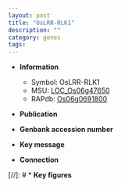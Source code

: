 ```yaml
---
layout: post
title: "OsLRR-RLK1"
description: ""
category: genes
tags: 
---
```


* **Information**  
    + Symbol: OsLRR-RLK1  
    + MSU: [LOC_Os06g47650](http://rice.uga.edu/cgi-bin/ORF_infopage.cgi?orf=LOC_Os06g47650)  
    + RAPdb: [Os06g0691800](http://rapdb.dna.affrc.go.jp/viewer/gbrowse_details/irgsp1?name=Os06g0691800)  

* **Publication**  

* **Genbank accession number**  

* **Key message**  

* **Connection**  

[//]: # * **Key figures**  


